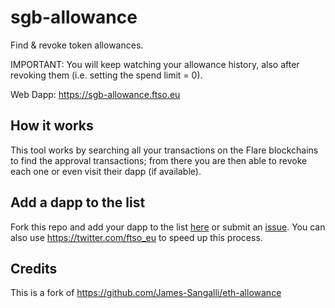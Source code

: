 # sgb-allowance
Find & revoke token allowances.

IMPORTANT: You will keep watching your allowance history, also after revoking them (i.e. setting the spend limit = 0).

Web Dapp: https://sgb-allowance.ftso.eu 

## How it works
This tool works by searching all your transactions on the Flare blockchains to find the approval transactions; from there you are then able to revoke each one or even visit their dapp (if available).

## Add a dapp to the list
Fork this repo and add your dapp to the list [here](https://github.com/ftso-eu/sgb-allowance/blob/master/src/helpers/dapps.js) or submit an [issue](https://github.com/ftso-eu/sgb-allowance/issues).
You can also use https://twitter.com/ftso_eu to speed up this process.

## Credits
This is a fork of https://github.com/James-Sangalli/eth-allowance
